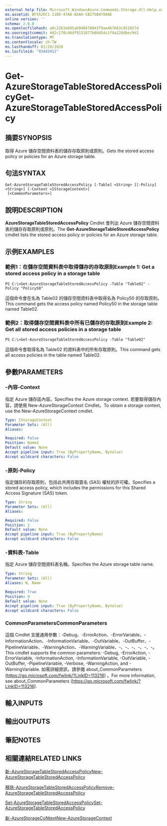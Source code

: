 ```yaml
---
external help file: Microsoft.WindowsAzure.Commands.Storage.dll-Help.xml
ms.assetid: BF5526C1-11B9-47A8-A5A6-CB275B470A9E
online version: ''
schema: 2.0.0
ms.openlocfilehash: a8c22b3eb95ab940670043f9ae467663c951027d
ms.sourcegitcommit: 4d2c178cd6df9151877b08d54c1f4a228dbec9d1
ms.translationtype: MT
ms.contentlocale: zh-TW
ms.lasthandoff: 01/29/2020
ms.locfileid: "93443412"
---
```

# <span data-ttu-id="44572-101">Get-AzureStorageTableStoredAccessPolicy</span><span class="sxs-lookup"><span data-stu-id="44572-101">Get-AzureStorageTableStoredAccessPolicy</span></span>

## <span data-ttu-id="44572-102">摘要</span><span class="sxs-lookup"><span data-stu-id="44572-102">SYNOPSIS</span></span>
<span data-ttu-id="44572-103">取得 Azure 儲存空間資料表的儲存存取原則或原則。</span><span class="sxs-lookup"><span data-stu-id="44572-103">Gets the stored access policy or policies for an Azure storage table.</span></span>

## <span data-ttu-id="44572-104">句法</span><span class="sxs-lookup"><span data-stu-id="44572-104">SYNTAX</span></span>

```
Get-AzureStorageTableStoredAccessPolicy [-Table] <String> [[-Policy] <String>] [-Context <IStorageContext>]
 [<CommonParameters>]
```

## <span data-ttu-id="44572-105">說明</span><span class="sxs-lookup"><span data-stu-id="44572-105">DESCRIPTION</span></span>
<span data-ttu-id="44572-106">**AzureStorageTableStoredAccessPolicy** Cmdlet 會列出 Azure 儲存空間資料表的儲存存取原則或原則。</span><span class="sxs-lookup"><span data-stu-id="44572-106">The **Get-AzureStorageTableStoredAccessPolicy** cmdlet lists the stored access policy or policies for an Azure storage table.</span></span>

## <span data-ttu-id="44572-107">示例</span><span class="sxs-lookup"><span data-stu-id="44572-107">EXAMPLES</span></span>

### <span data-ttu-id="44572-108">範例1：在儲存空間資料表中取得儲存的存取原則</span><span class="sxs-lookup"><span data-stu-id="44572-108">Example 1: Get a stored access policy in a storage table</span></span>
```
PS C:\>Get-AzureStorageTableStoredAccessPolicy -Table "Table02" -Policy "Policy50"
```

<span data-ttu-id="44572-109">這個命令會在名為 Table02 的儲存空間資料表中取得名為 Policy50 的存取原則。</span><span class="sxs-lookup"><span data-stu-id="44572-109">This command gets the access policy named Policy50 in the storage table named Table02.</span></span>

### <span data-ttu-id="44572-110">範例2：取得儲存空間資料表中所有已儲存的存取原則</span><span class="sxs-lookup"><span data-stu-id="44572-110">Example 2: Get all stored access policies in a storage table</span></span>
```
PS C:\>Get-AzureStorageTableStoredAccessPolicy -Table "Table02"
```

<span data-ttu-id="44572-111">這個命令會取得名為 Table02 的資料表中的所有存取原則。</span><span class="sxs-lookup"><span data-stu-id="44572-111">This command gets all access policies in the table named Table02.</span></span>

## <span data-ttu-id="44572-112">參數</span><span class="sxs-lookup"><span data-stu-id="44572-112">PARAMETERS</span></span>

### <span data-ttu-id="44572-113">-內容</span><span class="sxs-lookup"><span data-stu-id="44572-113">-Context</span></span>
<span data-ttu-id="44572-114">指定 Azure 儲存區內容。</span><span class="sxs-lookup"><span data-stu-id="44572-114">Specifies the Azure storage context.</span></span>
<span data-ttu-id="44572-115">若要取得儲存內容，請使用 New-AzureStorageContext Cmdlet。</span><span class="sxs-lookup"><span data-stu-id="44572-115">To obtain a storage context, use the New-AzureStorageContext cmdlet.</span></span>

```yaml
Type: IStorageContext
Parameter Sets: (All)
Aliases: 

Required: False
Position: Named
Default value: None
Accept pipeline input: True (ByPropertyName, ByValue)
Accept wildcard characters: False
```

### <span data-ttu-id="44572-116">-原則</span><span class="sxs-lookup"><span data-stu-id="44572-116">-Policy</span></span>
<span data-ttu-id="44572-117">指定儲存的存取原則，包括此共用存取簽名 (SAS) 權杖的許可權。</span><span class="sxs-lookup"><span data-stu-id="44572-117">Specifies a stored access policy, which includes the permissions for this Shared Access Signature (SAS) token.</span></span>

```yaml
Type: String
Parameter Sets: (All)
Aliases: 

Required: False
Position: 1
Default value: None
Accept pipeline input: True (ByPropertyName)
Accept wildcard characters: False
```

### <span data-ttu-id="44572-118">-資料表</span><span class="sxs-lookup"><span data-stu-id="44572-118">-Table</span></span>
<span data-ttu-id="44572-119">指定 Azure 儲存空間資料表名稱。</span><span class="sxs-lookup"><span data-stu-id="44572-119">Specifies the Azure storage table name.</span></span>

```yaml
Type: String
Parameter Sets: (All)
Aliases: N, Name

Required: True
Position: 0
Default value: None
Accept pipeline input: True (ByPropertyName, ByValue)
Accept wildcard characters: False
```

### <span data-ttu-id="44572-120">CommonParameters</span><span class="sxs-lookup"><span data-stu-id="44572-120">CommonParameters</span></span>
<span data-ttu-id="44572-121">這個 Cmdlet 支援通用參數：-Debug、-ErrorAction、-ErrorVariable、-InformationAction、-InformationVariable、-OutVariable、-OutBuffer、-PipelineVariable、-WarningAction、-WarningVariable、-、-、-、-、-、-。</span><span class="sxs-lookup"><span data-stu-id="44572-121">This cmdlet supports the common parameters: -Debug, -ErrorAction, -ErrorVariable, -InformationAction, -InformationVariable, -OutVariable, -OutBuffer, -PipelineVariable, -Verbose, -WarningAction, and -WarningVariable.</span></span> <span data-ttu-id="44572-122">如需詳細資訊，請參閱 about_CommonParameters (https://go.microsoft.com/fwlink/?LinkID=113216) 。</span><span class="sxs-lookup"><span data-stu-id="44572-122">For more information, see about_CommonParameters (https://go.microsoft.com/fwlink/?LinkID=113216).</span></span>

## <span data-ttu-id="44572-123">輸入</span><span class="sxs-lookup"><span data-stu-id="44572-123">INPUTS</span></span>

## <span data-ttu-id="44572-124">輸出</span><span class="sxs-lookup"><span data-stu-id="44572-124">OUTPUTS</span></span>

## <span data-ttu-id="44572-125">筆記</span><span class="sxs-lookup"><span data-stu-id="44572-125">NOTES</span></span>

## <span data-ttu-id="44572-126">相關連結</span><span class="sxs-lookup"><span data-stu-id="44572-126">RELATED LINKS</span></span>

[<span data-ttu-id="44572-127">新-AzureStorageTableStoredAccessPolicy</span><span class="sxs-lookup"><span data-stu-id="44572-127">New-AzureStorageTableStoredAccessPolicy</span></span>](./New-AzureStorageTableStoredAccessPolicy.md)

[<span data-ttu-id="44572-128">移除-AzureStorageTableStoredAccessPolicy</span><span class="sxs-lookup"><span data-stu-id="44572-128">Remove-AzureStorageTableStoredAccessPolicy</span></span>](./Remove-AzureStorageTableStoredAccessPolicy.md)

[<span data-ttu-id="44572-129">Set-AzureStorageTableStoredAccessPolicy</span><span class="sxs-lookup"><span data-stu-id="44572-129">Set-AzureStorageTableStoredAccessPolicy</span></span>](./Set-AzureStorageTableStoredAccessPolicy.md)

[<span data-ttu-id="44572-130">新-AzureStorageCoNtext</span><span class="sxs-lookup"><span data-stu-id="44572-130">New-AzureStorageContext</span></span>](./New-AzureStorageContext.md)


